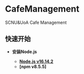 # CafeManagement
SCNU&amp;UoA Cafe Management

## 快速开始

- **安装Node.js**

  - **[Node.js v16.14.2](http://nodejs.cn/)**
  - **[npm v8.5.5]**
